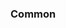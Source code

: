 <!-- Space: Projects -->
<!-- Parent: Siru -->
<!-- Title: Examples Siru -->
<!-- Label: Examples -->
<!-- Include: ./../disclaimer.md -->
<!-- Include: ac:toc -->

### Common
